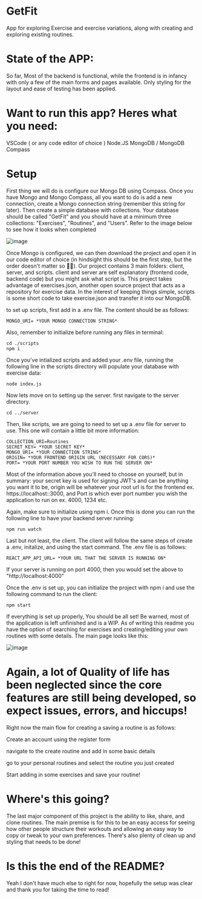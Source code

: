 # GetFit
 App for exploring Exercise and exercise variations, along with creating and exploring existing routines.

 # State of the APP:
 So far, Most of the backend is functional, while the frontend is in infancy with only a few of the main forms and pages available. Only styling for the layout and ease of testing has been applied.

 # Want to run this app? Heres what you need:
 VSCode ( or any code editor of choice )
 Node.JS
 MongoDB / MongoDB Compass

 # Setup
 First thing we will do is configure our Mongo DB using Compass.
 Once you have Mongo and Mongo Compass, all you want to do is add a new connection, create a Mongo connection string (remember this string for later). Then create a simple database with collections. Your database should be called "GetFit" and you should have at a minimum three collections: "Exercises", "Routines", and "Users". Refer to the image below to see how it looks when completed

 ![image](https://github.com/user-attachments/assets/b942ba4c-eef9-47c0-9d61-7c2929c1a6aa)

 Once Mongo is configured, we can then download the project and open it in our code editor of choice (in hindsight this should be the first step, but the order doesn't matter so 🤷‍♂️). Our project contains 3 main folders: client, server, and scripts. client and server are self explanatory (frontend code, backend code) but you might ask what script is. This project takes advantage of exercises.json, another open source project that acts as a repository for exercise data. In the interest of keeping things simple, scripts is some short code to take exercise.json and transfer it into our MongoDB.

 to set up scripts, first add in a .env file. The content should be as follows:

 ```
 MONGO_URI= *YOUR MONGO CONNECTION STRING*
 ```

Also, remember to initialize before running any files in terminal:

 ```
 cd ./scripts
 npm i
 ```

 Once you've intialized scripts and added your .env file, running the following line in the scripts directory will populate your database with exercise data:

 ```
 node index.js
 ```

 Now lets move on to setting up the server. first navigate to the server directory.

 ```
 cd ../server
 ```

 Then, like scripts, we are going to need to set up a .env file for server to use. This one will contain a little bit more information:

 ```
 COLLECTION_URI=Routines
 SECRET_KEY= *YOUR SECRET KEY*
 MONGO_URI= *YOUR CONNECTION STRING*
 ORIGIN= *YOUR FRONTEND ORIGIN URL (NECESSARY FOR CORS)*
 PORT= *YOUR PORT NUMBER YOU WISH TO RUN THE SERVER ON*
 ```

 Most of the information above you'll need to choose on yourself, but in summary: your secret key is used for signing JWT's and can be anything you want it to be, origin will be whatever your root url is for the frontend ex. https://localhost::3000, and Port is which ever port number you wish the application to run on ex. 4000, 1234 etc.

 Again, make sure to initialize using npm i. Once this is done you can run the following line to have your backend server running:
 ```
 npm run watch
 ```

 Last but not least, the client. The client will follow the same steps of create a .env, initalize, and using the start command. The .env file is as follows:

 ```
 REACT_APP_API_URL= *YOUR URL THAT THE SERVER IS RUNNING ON*
 ```

 If your server is running on port 4000, then you would set the above to "http://localhost:4000"

 Once the .env is set up, you can initialize the project with npm i and use the following command to run the client:

 ```
 npm start
 ```

If everything is set up properly, You should be all set! Be warned, most of the application is left unfinished and is a WIP. As of writing this readme you have the option of searching for exercises and creating/editing your own routines with some details. The main page looks like this:

![image](https://github.com/user-attachments/assets/c45d2378-d413-4e8a-962e-d94019a472b6)


# Again, a lot of Quality of life has been neglected since the core features are still being developed, so expect issues, errors, and hiccups!

Right now the main flow for creating a saving a routine is as follows:

Create an account using the register form

navigate to the create routine and add in some basic details

go to your personal routines and select the routine you just created

Start adding in some exercises and save your routine!

# Where's this going?

The last major component of this project is the ability to like, share, and clone routines. The main premise is for this to be an easy access for seeing how other people structure their workouts and allowing an easy way to copy or tweak to your own preferences. There's also plenty of clean up and styling that needs to be done!

# Is this the end of the README?

Yeah I don't have much else to right for now, hopefully the setup was clear and thank you for taking the time to read!






